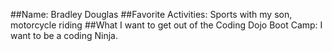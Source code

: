 ##Name:
Bradley Douglas
##Favorite Activities:
Sports with my son, motorcycle riding
##What I want to get out of the Coding Dojo Boot Camp: 
I want to be a coding Ninja. 